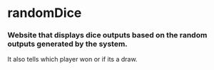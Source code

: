 # randomDice

### Website that displays dice outputs based on the random outputs generated by the system.

It also tells which player won or if its a draw.
